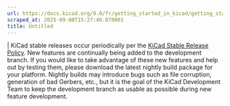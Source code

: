 ```yaml
---
url: https://docs.kicad.org/9.0/fr/getting_started_in_kicad/getting_started_in_kicad.html
scraped_at: 2025-09-08T15:27:40.870001
title: Untitled
---
```


|  KiCad stable releases occur periodically per the [KiCad Stable Release
Policy](https://dev-docs.kicad.org/en/rules-guidelines/release-policy/). New
features are continually being added to the development branch. If you would
like to take advantage of these new features and help out by testing them,
please download the latest nightly build package for your platform. Nightly
builds may introduce bugs such as file corruption, generation of bad Gerbers,
etc., but it is the goal of the KiCad Development Team to keep the development
branch as usable as possible during new feature development.

